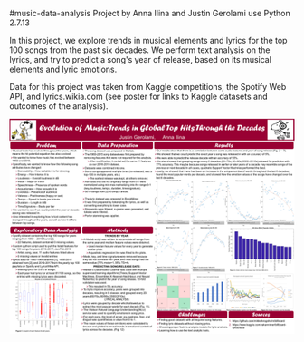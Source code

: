 #music-data-analysis
Project by Anna Ilina and Justin Gerolami
use Python 2.7.13

In this project, we explore trends in musical elements and lyrics for the top 100 songs from the past six decades.
We perform text analysis on the lyrics, and try to predict a song's year of release, based on its musical elements and lyric emotions.

Data for this project was taken from Kaggle competitions, the Spotify Web API, and lyrics.wikia.com (see poster for links to Kaggle datasets and outcomes of the analysis).

![poster](./img/poster.png)
